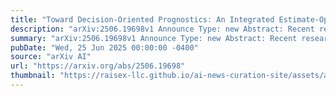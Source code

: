 ```yaml
---
title: "Toward Decision-Oriented Prognostics: An Integrated Estimate-Optimize Framework for Predictive Maintenance"
description: "arXiv:2506.19698v1 Announce Type: new Abstract: Recent research increasingly integrates machine learning (ML) into predictive maintenance (PdM) to reduce operational and maintenance costs in data-rich operational settings. However, uncertainty due to model misspecification continues to limit widespread industrial adoption. This paper proposes a PdM framework in which sensor-driven prognostics inform decision-making under economic trade-offs within a finite decision space. We investigate two key questions: (1) Does higher predictive accuracy necessarily lead to better maintenance decisions? (2) If not, how can the impact of prediction errors on downstream maintenance decisions be mitigated? We first demonstrate that in the traditional estimate-then-optimize (ETO) framework, errors in probabilistic prediction can result in inconsistent and suboptimal maintenance decisions. To address this, we propose an integrated estimate-optimize (IEO) framework that jointly tunes predictive models while directly optimizing for maintenance outcomes. We establish theoretical finite-sample guarantees on decision consistency under standard assumptions. Specifically, we develop a stochastic perturbation gradient descent algorithm suitable for small run-to-failure datasets. Empirical evaluations on a turbofan maintenance case study show that the IEO framework reduces average maintenance regret up to 22% compared to ETO. This study provides a principled approach to managing prediction errors in data-driven PdM. By aligning prognostic model training with maintenance objectives, the IEO framework improves robustness under model misspecification and improves decision quality. The improvement is particularly pronounced when the decision-making policy is misaligned with the decision-maker's target. These findings support more reliable maintenance planning in uncertain operational environments."
summary: "arXiv:2506.19698v1 Announce Type: new Abstract: Recent research increasingly integrates machine learning (ML) into predictive maintenance (PdM) to reduce operational and maintenance costs in data-rich operational settings. However, uncertainty due to model misspecification continues to limit widespread industrial adoption. This paper proposes a PdM framework in which sensor-driven prognostics inform decision-making under economic trade-offs within a finite decision space. We investigate two key questions: (1) Does higher predictive accuracy necessarily lead to better maintenance decisions? (2) If not, how can the impact of prediction errors on downstream maintenance decisions be mitigated? We first demonstrate that in the traditional estimate-then-optimize (ETO) framework, errors in probabilistic prediction can result in inconsistent and suboptimal maintenance decisions. To address this, we propose an integrated estimate-optimize (IEO) framework that jointly tunes predictive models while directly optimizing for maintenance outcomes. We establish theoretical finite-sample guarantees on decision consistency under standard assumptions. Specifically, we develop a stochastic perturbation gradient descent algorithm suitable for small run-to-failure datasets. Empirical evaluations on a turbofan maintenance case study show that the IEO framework reduces average maintenance regret up to 22% compared to ETO. This study provides a principled approach to managing prediction errors in data-driven PdM. By aligning prognostic model training with maintenance objectives, the IEO framework improves robustness under model misspecification and improves decision quality. The improvement is particularly pronounced when the decision-making policy is misaligned with the decision-maker's target. These findings support more reliable maintenance planning in uncertain operational environments."
pubDate: "Wed, 25 Jun 2025 00:00:00 -0400"
source: "arXiv AI"
url: "https://arxiv.org/abs/2506.19698"
thumbnail: "https://raisex-llc.github.io/ai-news-curation-site/assets/arxiv.png"
---
```


